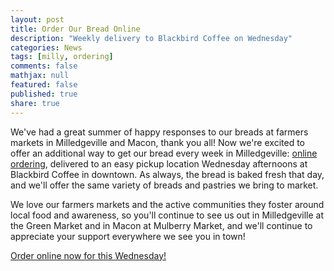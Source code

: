 ```yaml
---
layout: post
title: Order Our Bread Online
description: "Weekly delivery to Blackbird Coffee on Wednesday"
categories: News
tags: [milly, ordering]
comments: false
mathjax: null
featured: false
published: true
share: true
---
```


We've had a great summer of happy responses to our breads at farmers markets in Milledgeville and Macon, thank you all! Now we're excited to offer an additional way to get our bread every week in Milledgeville: [online ordering](/order), delivered to an easy pickup location Wednesday afternoons at Blackbird Coffee in downtown. As always, the bread is baked fresh that day, and we'll offer the same variety of breads and pastries we bring to market.

We love our farmers markets and the active communities they foster around local food and awareness, so you'll continue to see us out in Milledgeville at the Green Market and in Macon at Mulberry Market, and we'll continue to appreciate your support everywhere we see you in town!

[Order online now for this Wednesday!](/order)
